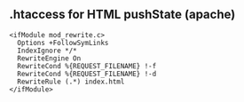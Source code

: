 ## .htaccess for HTML pushState (apache)
```
<ifModule mod_rewrite.c>
  Options +FollowSymLinks
  IndexIgnore */*
  RewriteEngine On
  RewriteCond %{REQUEST_FILENAME} !-f
  RewriteCond %{REQUEST_FILENAME} !-d
  RewriteRule (.*) index.html
</ifModule>
```
